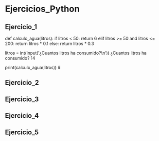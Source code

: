 # Ejercicios_Python

## Ejercicio_1

def calculo_agua(litros):
     if litros < 50:
             return 6
     elif litros >= 50 and litros <= 200:
             return litros * 0.1
     else:
             return litros * 0.3

litros = int(input('¿Cuantos litros ha consumido?\n'))
¿Cuantos litros ha consumido?
14

print(calculo_agua(litros))
6

## Ejercicio_2


## Ejercicio_3


## Ejercicio_4


## Ejercicio_5

